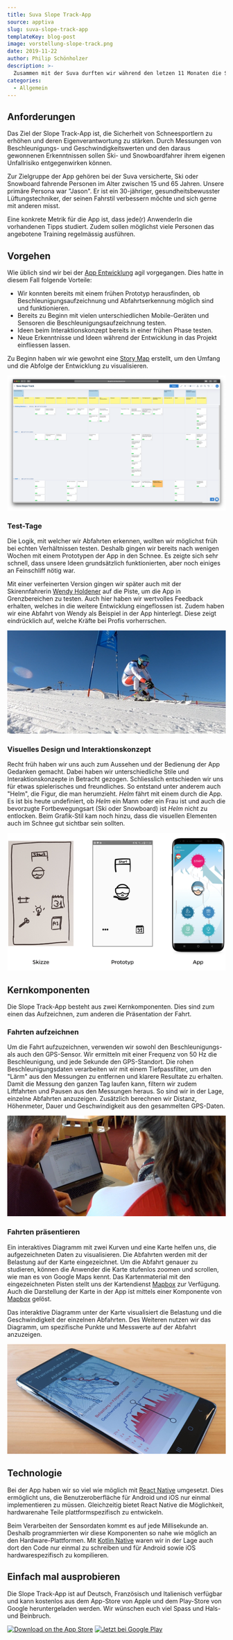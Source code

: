 ```yaml
---
title: Suva Slope Track-App
source: apptiva
slug: suva-slope-track-app
templateKey: blog-post
image: vorstellung-slope-track.png
date: 2019-11-22
author: Philip Schönholzer
description: >-
  Zusammen mit der Suva durften wir während den letzen 11 Monaten die Slope Track-App entwickeln. Slope Track ist eine native Tracking-App für iOS und Android, welche die Belastungen und Geschwindigkeiten während dem Ski- oder Snowboardfahren aufzeichnet. Im folgenden Blogbeitrag zeigen wir auf, wie wir die Anforderungen der Suva umgesetzt haben.
categories:
  - Allgemein
---
```


## Anforderungen

Das Ziel der Slope Track-App ist, die Sicherheit von Schneesportlern zu erhöhen und deren Eigenverantwortung zu stärken. Durch Messungen von Beschleunigungs- und Geschwindigkeitswerten und den daraus gewonnenen Erkenntnissen sollen Ski- und Snowboardfahrer ihrem eigenen Unfallrisiko entgegenwirken können.

Zur Zielgruppe der App gehören bei der Suva versicherte, Ski oder Snowboard fahrende Personen im Alter zwischen 15 und 65 Jahren. Unsere primäre Persona war "Jason". Er ist ein 30-jähriger, gesundheitsbewusster Lüftungstechniker, der seinen Fahrstil verbessern möchte und sich gerne mit anderen misst.

Eine konkrete Metrik für die App ist, dass jede(r) AnwenderIn die vorhandenen Tipps studiert. Zudem sollen möglichst viele Personen das angebotene Training regelmässig ausführen.

## Vorgehen

Wie üblich sind wir bei der [App Entwicklung](/mobile-apps-ios-android/) agil vorgegangen. Dies hatte in diesem Fall folgende Vorteile:

- Wir konnten bereits mit einem frühen Prototyp herausfinden, ob Beschleunigungsaufzeichnung und Abfahrtserkennung möglich sind und funktionieren.
- Bereits zu Beginn mit vielen unterschiedlichen Mobile-Geräten und Sensoren die Beschleunigungsaufzeichnung testen.
- Ideen beim Interaktionskonzept bereits in einer frühen Phase testen.
- Neue Erkenntnisse und Ideen während der Entwicklung in das Projekt einfliessen lassen.

Zu Beginn haben wir wie gewohnt eine [Story Map](/mehr-ueberblick-mit-storymap/) erstellt, um den Umfang und die Abfolge der Entwicklung zu visualisieren.

![Story Map der Slope Track-App](storymap.png)

### Test-Tage

Die Logik, mit welcher wir Abfahrten erkennen, wollten wir möglichst früh bei echten Verhältnissen testen. Deshalb gingen wir bereits nach wenigen Wochen mit einem Prototypen der App in den Schnee. Es zeigte sich sehr schnell, dass unsere Ideen grundsätzlich funktionierten, aber noch einiges an Feinschliff nötig war.

Mit einer verfeinerten Version gingen wir später auch mit der Skirennfahrerin [Wendy Holdener](https://de.wikipedia.org/wiki/Wendy_Holdener) auf die Piste, um die App in Grenzbereichen zu testen. Auch hier haben wir wertvolles Feedback erhalten, welches in die weitere Entwicklung eingeflossen ist. Zudem haben wir eine Abfahrt von Wendy als Beispiel in der App hinterlegt. Diese zeigt eindrücklich auf, welche Kräfte bei Profis vorherrschen.

![Wendy Holdener zeichnet eine Abfahrt auf](wendy-abfahrt.jpg)

### Visuelles Design und Interaktionskonzept

Recht früh haben wir uns auch zum Aussehen und der Bedienung der App Gedanken gemacht. Dabei haben wir unterschiedliche Stile und Interaktionskonzepte in Betracht gezogen. Schliesslich entschieden wir uns für etwas spielerisches und freundliches. So entstand unter anderem auch "Helm", die Figur, die man herumzieht. _Helm_ fährt mit einem durch die App. Es ist bis heute undefiniert, ob _Helm_ ein Mann oder ein Frau ist und auch die bevorzugte Fortbewegungsart (Ski oder Snowboard) ist _Helm_ nicht zu entlocken. Beim Grafik-Stil kam noch hinzu, dass die visuellen Elementen auch im Schnee gut sichtbar sein sollten.

![Entwicklung der Benutzererfahrung](entwicklung.png)

## Kernkomponenten

Die Slope Track-App besteht aus zwei Kernkomponenten. Dies sind zum einen das Aufzeichnen, zum anderen die Präsentation der Fahrt.

### Fahrten aufzeichnen

Um die Fahrt aufzuzeichnen, verwenden wir sowohl den Beschleunigungs- als auch den GPS-Sensor. Wir ermitteln mit einer Frequenz von 50 Hz die Beschleunigung, und jede Sekunde den GPS-Standort. Die rohen Beschleunigungsdaten verarbeiten wir mit einem Tiefpassfilter, um den "Lärm" aus den Messungen zu entfernen und klarere Resultate zu erhalten. Damit die Messung den ganzen Tag laufen kann, filtern wir zudem Liftfahrten und Pausen aus den Messungen heraus. So sind wir in der Lage, einzelne Abfahrten anzuzeigen. Zusätzlich berechnen wir Distanz, Höhenmeter, Dauer und Geschwindigkeit aus den gesammelten GPS-Daten.

![Wendy Holdener schaut sich die Belastung ihrer Abfahrt am Computer an](wendy-belastung-zeigen.jpg)

### Fahrten präsentieren

Ein interaktives Diagramm mit zwei Kurven und eine Karte helfen uns, die aufgezeichneten Daten zu visualisieren. Die Abfahrten werden mit der Belastung auf der Karte eingezeichnet. Um die Abfahrt genauer zu studieren, können die Anwender die Karte stufenlos zoomen und scrollen, wie man es von Google Maps kennt. Das Kartenmaterial mit den eingezeichneten Pisten stellt uns der Kartendienst [Mapbox](https://www.mapbox.com) zur Verfügung. Auch die Darstellung der Karte in der App ist mittels einer Komponente von [Mapbox](https://www.mapbox.com) gelöst.

Das interaktive Diagramm unter der Karte visualisiert die Belastung und die Geschwindigkeit der einzelnen Abfahrten. Des Weiteren nutzen wir das Diagramm, um spezifische Punkte und Messwerte auf der Abfahrt anzuzeigen.

![Abfahrt von Wendy Holdener](track.jpg)

## Technologie

Bei der App haben wir so viel wie möglich mit [React Native](https://facebook.github.io/react-native/) umgesetzt. Dies ermöglicht uns, die Benutzeroberfläche für Android und iOS nur einmal implementieren zu müssen. Gleichzeitig bietet React Native die Möglichkeit, hardwarenahe Teile plattformspezifisch zu entwickeln.

Beim Verarbeiten der Sensordaten kommt es auf jede Millisekunde an. Deshalb programmierten wir diese Komponenten so nahe wie möglich an den Hardware-Plattformen. Mit [Kotlin Native](https://kotlinlang.org/docs/reference/native-overview.html) waren wir in der Lage auch dort den Code nur einmal zu schreiben und für Android sowie iOS hardwarespezifisch zu kompilieren.

## Einfach mal ausprobieren

Die Slope Track-App ist auf Deutsch, Französisch und Italienisch verfügbar und kann kostenlos aus dem App-Store von Apple und dem Play-Store von Google heruntergeladen werden. Wir wünschen euch viel Spass und Hals- und Beinbruch.

<div className="flex items-center gap-4">
<a className="basis-44" href="https://apps.apple.com/ch/app/slope-track/id405253094"><img className="w-full" src="https://tools.applemediaservices.com/api/badges/download-on-the-app-store/black/de-de?size=250x83&amp;releaseDate=1292803200" alt="Download on the App Store" /></a>
<a className="basis-48" href='https://play.google.com/store/apps/details?id=ch.suva.slopetrack.beta&pcampaignid=MKT-Other-global-all-co-prtnr-py-PartBadge-Mar2515-1' target="_new" rel="nofollow noopener noreferrer" ><img alt='Jetzt bei Google Play' src='https://play.google.com/intl/en_us/badges/images/generic/de_badge_web_generic.png'/></a>
</div>
